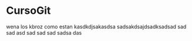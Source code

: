 # CursoGit

wena los kbroz como estan
kasdkdjsakasdsa
sadsakdsajdsadksadsad
sad
sad
asd
sad
sad
sad
sadsa
das

